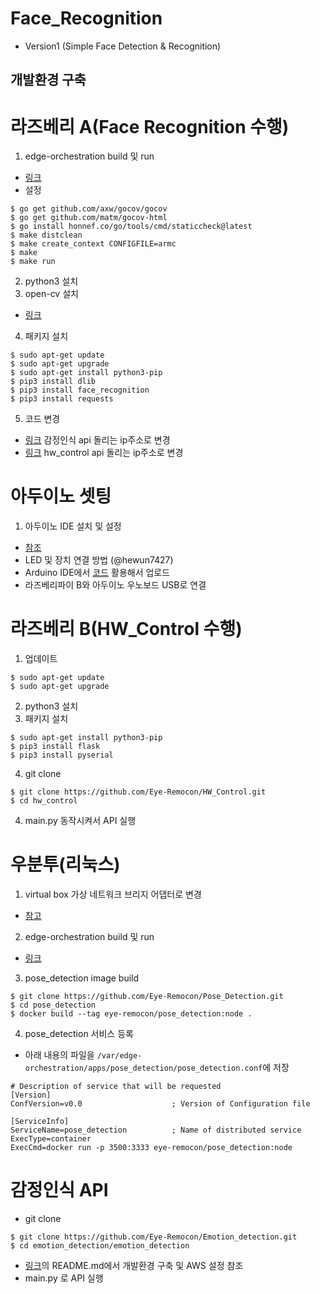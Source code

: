 Face_Recognition
===================================================
- Version1 (Simple Face Detection & Recognition)

개발환경 구축
---------------------------------------------------
# 라즈베리 A(Face Recognition 수행)
1. edge-orchestration build 및 run
- [링크](https://github.com/lf-edge/edge-home-orchestration-go/blob/master/docs/platforms/raspberry_pi3/raspberry_pi3.md#2-build-directly-on-the-raspberry-pi-3-board)
- 설정
```
$ go get github.com/axw/gocov/gocov
$ go get github.com/matm/gocov-html
$ go install honnef.co/go/tools/cmd/staticcheck@latest
$ make distclean
$ make create_context CONFIGFILE=armc
$ make
$ make run
```
2. python3 설치
3. open-cv 설치
- [링크](https://qengineering.eu/install-opencv-4.1-on-raspberry-pi-4.html)
4. 패키지 설치
```
$ sudo apt-get update
$ sudo apt-get upgrade
$ sudo apt-get install python3-pip
$ pip3 install dlib
$ pip3 install face_recognition
$ pip3 install requests
```
5. 코드 변경
- [링크](https://github.com/Eye-Remocon/Face_Recognition/blob/27e4bd02bc198f59c616d9b73bcfae34a43219a2/main_multiprocessing.py#L15) 감정인식 api 돌리는 ip주소로 변경
- [링크](https://github.com/Eye-Remocon/Face_Recognition/blob/27e4bd02bc198f59c616d9b73bcfae34a43219a2/service/hw_request.py#L7) hw_control api 돌리는 ip주소로 변경

# 아두이노 셋팅
1. 아두이노 IDE 설치 및 설정
- [참조](https://m.blog.naver.com/PostView.naver?isHttpsRedirect=true&blogId=kwangtree&logNo=221163824480)
- LED 및 장치 연결 방법 (@hewun7427)
- Arduino IDE에서 [코드](https://github.com/Eye-Remocon/HW_Control/blob/main/arduino/led.ino) 활용해서 업로드
- 라즈베리파이 B와 아두이노 우노보드 USB로 연결

# 라즈베리 B(HW_Control 수행)
1. 업데이트
```
$ sudo apt-get update
$ sudo apt-get upgrade
```
2. python3 설치
3. 패키지 설치
```
$ sudo apt-get install python3-pip
$ pip3 install flask
$ pip3 install pyserial
```
4. git clone
```
$ git clone https://github.com/Eye-Remocon/HW_Control.git
$ cd hw_control
```
4. main.py 동작시켜서 API 실행

# 우분투(리눅스)
1. virtual box 가상 네트워크 브리지 어댑터로 변경
- [참고](https://technote.kr/213)
2. edge-orchestration build 및 run
- [링크](https://github.com/lf-edge/edge-home-orchestration-go/blob/master/docs/platforms/x86_64_linux/x86_64_linux.md#how-to-build)
3. pose_detection image build
```
$ git clone https://github.com/Eye-Remocon/Pose_Detection.git
$ cd pose_detection
$ docker build --tag eye-remocon/pose_detection:node .
```
4. pose_detection 서비스 등록
- 아래 내용의 파일을 `/var/edge-orchestration/apps/pose_detection/pose_detection.conf`에 저장
```
# Description of service that will be requested
[Version]
ConfVersion=v0.0                    ; Version of Configuration file

[ServiceInfo]
ServiceName=pose_detection          ; Name of distributed service
ExecType=container
ExecCmd=docker run -p 3500:3333 eye-remocon/pose_detection:node
```

# 감정인식 API 
- git clone
``` 
$ git clone https://github.com/Eye-Remocon/Emotion_detection.git
$ cd emotion_detection/emotion_detection
```
- [링크](https://github.com/Eye-Remocon/Emotion_detection)의 README.md에서 개발환경 구축 및 AWS 설정 참조
- main.py 로 API 실행


